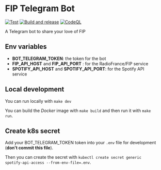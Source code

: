 # FIP Telegram Bot

[![Test](https://github.com/dixneuf19/SpotifyAPI/workflows/Test/badge.svg)](https://github.com/dixneuf19/SpotifyAPI/actions?query=workflow%3ATest) [![Build and release](https://github.com/dixneuf19/SpotifyAPI/workflows/Build%20and%20release/badge.svg)](https://github.com/dixneuf19/SpotifyAPI/actions?query=workflow%3A"Build+and+release") [![CodeQL](https://github.com/dixneuf19/SpotifyAPI/workflows/CodeQL/badge.svg)](https://github.com/dixneuf19/SpotifyAPI/actions?query=workflow%3ACodeQL)

A Telegram bot to share your love of FIP

## Env variables

- **BOT_TELEGRAM_TOKEN**: the token for the bot
- **FIP_API_HOST** and **FIP_API_PORT** : for the RadioFrance/FIP service
- **SPOTIFY_API_HOST** and **SPOTIFY_API_PORT**: for the Spotify API service

## Local development

You can run locally with `make dev`

You can build the *Docker* image with `make build` and then run it with `make run`.

## Create k8s secret

Add your BOT_TELEGRAM_TOKEN token into your `.env` file for development (**don't commit this file**).

Then you can create the secret with `kubectl create secret generic spotify-api-access --from-env-file=.env`.
